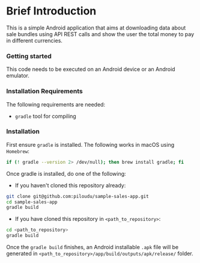 # Brief Introduction
This is a simple Android application that aims at downloading data about sale bundles using API REST calls and show the user the total money to pay in different currencies.

### Getting started
This code needs to be executed on an Android device or an Android emulator.

### Installation Requirements
The following requirements are needed:
- `gradle` tool for compiling



### Installation
First ensure `gradle` is installed. The following works in macOS using `Homebrew`:
```Bash
if (! gradle --version 2> /dev/null); then brew install gradle; fi
```

Once gradle is installed, do one of the following:
* If you haven't cloned this repository already:
```Bash
git clone git@github.com:piloudu/sample-sales-app.git
cd sample-sales-app
gradle build
```

* If you have cloned this repository in `<path_to_repository>`:
```Bash
cd <path_to_repository>
gradle build
```

Once the `gradle build` finishes, an Android installable `.apk` file will be generated in `<path_to_repository>/app/build/outputs/apk/release/` folder.
